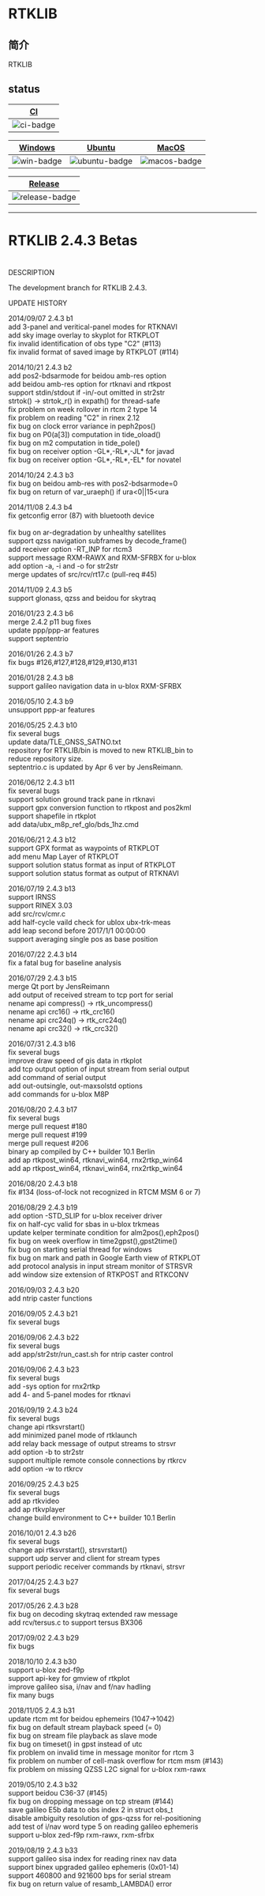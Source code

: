 # RTKLIB

## 简介

  RTKLIB

## status

| [CI][ci-link] |
|---------------|
| ![ci-badge]  |

| [Windows][win-link] | [Ubuntu][ubuntu-link] | [MacOS][macos-link] |
|---------------|---------------|-----------------| 
| ![win-badge]  | ![ubuntu-badge]  | ![macos-badge]| 

| [Release][release-link] |
|---------------|
| ![release-badge]  |

[ci-link]: https://github.com/YUNEEC/RTKLIB/actions?query=workflow%3ACI
[ci-badge]: https://github.com/YUNEEC/RTKLIB/workflows/CI/badge.svg "CI"

[ubuntu-link]: https://github.com/YUNEEC/RTKLIB/actions?query=workflow%3AUbuntu
[ubuntu-badge]: https://github.com/YUNEEC/RTKLIB/workflows/Ubuntu/badge.svg "Ubuntu"

[win-link]: https://github.com/YUNEEC/RTKLIB/actions?query=workflow%3AWindows
[win-badge]: https://github.com/YUNEEC/RTKLIB/workflows/Windows/badge.svg  "Windows"

[macos-link]: https://github.com/YUNEEC/RTKLIB/actions?query=workflow%3AMacOS
[macos-badge]: https://github.com/YUNEEC/RTKLIB/workflows/MacOS/badge.svg "MacOS"

[release-link]: https://github.com/YUNEEC/RTKLIB/releases
[release-badge]: https://img.shields.io/github/release/YUNEEC/RTKLIB.svg?style=flat-square "Release status"


-----------------------------------------------------------------------------------------------------------------

#
#  RTKLIB 2.4.3 Betas
#

DESCRIPTION

The development branch for RTKLIB 2.4.3.



UPDATE HISTORY

2014/09/07  2.4.3 b1 <br> 
                      add 3-panel and veritical-panel modes for RTKNAVI <br>
                      add sky image overlay to skyplot for RTKPLOT <br>
                      fix invalid identification of obs type \"C2\" (\#113) <br>
                      fix invalid format of saved image by RTKPLOT (\#114) <br>
                      
2014/10/21  2.4.3 b2<br>
                      add pos2-bdsarmode for beidou amb-res option<br>
                      add beidou amb-res option for rtknavi and rtkpost<br>
                      support stdin/stdout if -in/-out omitted in str2str<br>
                      strtok() -> strtok_r() in expath() for thread-safe<br>
                      fix problem on week rollover in rtcm 2 type 14<br>
                      fix problem on reading "C2" in rinex 2.12<br>
                      fix bug on clock error variance in peph2pos()<br>
                      fix bug on P0(a[3]) computation in tide_oload()<br>
                      fix bug on m2 computation in tide_pole()<br>
                      fix bug on receiver option -GL*,-RL*,-JL* for javad<br>
                      fix bug on receiver option -GL*,-RL*,-EL* for novatel<br>
                      
2014/10/24  2.4.3 b3<br>  fix bug on beidou amb-res with pos2-bdsarmode=0<br>
                      fix bug on return of var_uraeph() if ura<0||15<ura<br>
                      
2014/11/08  2.4.3 b4<br>  fix getconfig error (87) with bluetooth device<br><br>
                      fix bug on ar-degradation by unhealthy satellites<br>
                      support qzss navigation subframes by decode_frame()<br>
                      add receiver option -RT_INP for rtcm3<br>
                      support message RXM-RAWX and RXM-SFRBX for u-blox<br>
                      add option -a, -i and -o for str2str<br>
                      merge updates of src/rcv/rt17.c (pull-req \#45)<br>
                      
2014/11/09  2.4.3 b5<br>  support glonass, qzss and beidou for skytraq<br>

2016/01/23  2.4.3 b6<br>  merge 2.4.2 p11 bug fixes<br>
                      update ppp/ppp-ar features<br>
                      support septentrio<br>
                      
2016/01/26  2.4.3 b7<br>  fix bugs \#126,\#127,\#128,\#129,\#130,\#131<br>

2016/01/28  2.4.3 b8<br>  support galileo navigation data in u-blox RXM-SFRBX<br>

2016/05/10  2.4.3 b9<br>  unsupport ppp-ar features<br>

2016/05/25  2.4.3 b10<br> fix several bugs<br>
                      update data/TLE_GNSS_SATNO.txt<br>
                      repository for RTKLIB/bin is moved to new RTKLIB_bin to<br>
                      reduce repository size.<br>
                      septentrio.c is updated by Apr 6 ver by JensReimann.<br>
                      
2016/06/12  2.4.3 b11<br> fix several bugs<br>
                      support solution ground track pane in rtknavi<br>
                      support gpx conversion function to rtkpost and pos2kml<br>
                      support shapefile in rtkplot<br>
                      add data/ubx_m8p_ref_glo/bds_1hz.cmd<br>
                      
2016/06/21  2.4.3 b12<br> support GPX format as waypoints of RTKPLOT<br>
                      add menu Map Layer of RTKPLOT<br>
                      support solution status format as input of RTKPLOT<br>
                      support solution status format as output of RTKNAVI<br>
                      
2016/07/19  2.4.3 b13<br> support IRNSS<br>
                      support RINEX 3.03<br>
                      add src/rcv/cmr.c<br>
                      add half-cycle vaild check for ublox ubx-trk-meas<br>
                      add leap second before 2017/1/1 00:00:00<br>
                      support averaging single pos as base position<br>
                      
2016/07/22  2.4.3 b14<br> fix a fatal bug for baseline analysis<br>

2016/07/29  2.4.3 b15<br> merge Qt port by JensReimann<br>
                      add output of received stream to tcp port for serial<br>
                      nename api compress() -> rtk_uncompress()<br>
                      nename api crc16()    -> rtk_crc16()<br>
                      nename api crc24q()   -> rtk_crc24q()<br>
                      nename api crc32()    -> rtk_crc32()<br>
                      
2016/07/31  2.4.3 b16<br> fix several bugs<br>
                      improve draw speed of gis data in rtkplot<br>
                      add tcp output option of input stream from serial output<br>
                      add command of serial output<br>
                      add out-outsingle, out-maxsolstd options<br>
                      add commands for u-blox M8P<br>
                      
2016/08/20  2.4.3 b17<br> fix several bugs<br>
                      merge pull request #180<br>
                      merge pull request #199<br>
                      merge pull request #206<br>
                      binary ap compiled by C++ builder 10.1 Berlin<br>
                      add ap rtkpost_win64, rtknavi_win64, rnx2rtkp_win64<br>
                      add ap rtkpost_win64, rtknavi_win64, rnx2rtkp_win64<br>
                      
2016/08/20  2.4.3 b18<br> fix #134 (loss-of-lock not recognized in RTCM MSM 6 or 7)<br>

2016/08/29  2.4.3 b19<br> add option -STD_SLIP for u-blox receiver driver<br>
                      fix on half-cyc valid for sbas in u-blox trkmeas<br>
                      update kelper terminate condition for alm2pos(),eph2pos()<br>
                      fix bug on week overflow in time2gpst(),gpst2time()<br>
                      fix bug on starting serial thread for windows<br>
                      fix bug on mark and path in Google Earth view of RTKPLOT<br>
                      add protocol analysis in input stream monitor of STRSVR<br>
                      add window size extension of RTKPOST and RTKCONV<br>
                      
2016/09/03  2.4.3 b20<br> add ntrip caster functions<br>

2016/09/05  2.4.3 b21<br> fix several bugs<br>

2016/09/06  2.4.3 b22<br> fix several bugs<br>
                      add app/str2str/run_cast.sh for ntrip caster control <br>
                      
2016/09/06  2.4.3 b23<br> fix several bugs<br>
                      add -sys option for rnx2rtkp<br>
                      add 4- and 5-panel modes for rtknavi<br>
                      
2016/09/19  2.4.3 b24<br> fix several bugs<br>
                      change api rtksvrstart()<br>
                      add minimized panel mode of rtklaunch<br>
                      add relay back message of output streams to strsvr<br>
                      add option -b to str2str<br>
                      support multiple remote console connections by rtkrcv<br>
                      add option -w to rtkrcv<br>
                      
2016/09/25  2.4.3 b25<br> fix several bugs<br>
                      add ap rtkvideo<br>
                      add ap rtkvplayer<br>
                      change build environment to C++ builder 10.1 Berlin<br>
                      
2016/10/01  2.4.3 b26<br> fix several bugs<br>
                      change api rtksvrstart(), strsvrstart()<br>
                      support udp server and client for stream types<br>
                      support periodic receiver commands by rtknavi, strsvr<br>
                      
2017/04/25  2.4.3 b27<br> fix several bugs<br>

2017/05/26  2.4.3 b28<br> fix bug on decoding skytraq extended raw message<br>
                      add rcv/tersus.c to support tersus BX306<br>
                      
2017/09/02  2.4.3 b29<br> fix bugs<br>

2018/10/10  2.4.3 b30<br> support u-blox zed-f9p<br>
                      support api-key for gmview of rtkplot<br>
                      improve galileo sisa, i/nav and f/nav hadling<br>
                      fix many bugs<br>
                      
2018/11/05  2.4.3 b31<br> update rtcm mt for beidou ephemeirs (1047->1042)<br>
                      fix bug on default stream playback speed (= 0)<br>
                      fix bug on stream file playback as slave mode<br>
                      fix bug on timeset() in gpst instead of utc<br>
                      fix problem on invalid time in message monitor for rtcm 3<br>
                      fix problem on number of cell-mask overflow for rtcm msm (#143)<br>
                      fix problem on missing QZSS L2C signal for u-blox rxm-rawx<br>
                      
2019/05/10  2.4.3 b32<br> support beidou C36-37 (#145)<br>
                      fix bug on dropping message on tcp stream (#144)<br>
                      save galileo E5b data to obs index 2 in struct obs_t<br>
                      disable ambiguity resolution of gps-qzss for rel-positioning<br>
                      add test of i/nav word type 5 on reading galileo ephemeris<br>
                      support u-blox zed-f9p rxm-rawx, rxm-sfrbx<br>
                      
2019/08/19  2.4.3 b33<br> support galileo sisa index for reading rinex nav data<br>
                      support binex upgraded galileo ephemeris (0x01-14)<br>
                      support 460800 and 921600 bps for serial stream<br>
                      fix bug on return value of resamb_LAMBDA() error<br>
                      



